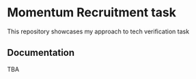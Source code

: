# Momentum Recruitment task

This repository showcases my approach to tech verification task

## Documentation
 TBA
